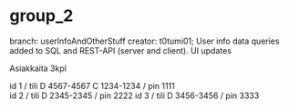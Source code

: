 # group_2
branch: userInfoAndOtherStuff
creator: t0tumi01;
User info data queries added to SQL and REST-API (server and client). UI updates


Asiakkaita 3kpl

id 1 / tili D 4567-4567 C 1234-1234 / pin 1111         
id 2 / tili D 2345-2345 / pin 2222
id 3 / tili D 3456-3456 / pin 3333
